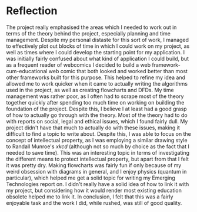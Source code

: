 # Reflection

The project really emphasised the areas which I needed to work out in terms of the theory behind the project, especially planning and time management. Despite my personal distaste for this sort of work, I managed to effectively plot out blocks of time in which I could work on my project, as well as times where I could develop the starting point for my application. I was initially fairly confused about what kind of application I could build, but as a frequent reader of webcomics I decided to build a web framework-cum-educational web comic that both looked and worked better than most other frameworks built for this purpose. This helped to refine my idea and allowed me to work quicker when it came to actually writing the algorithms used in the project, as well as creating flowcharts and DFDs. My time management was rather poor, as I often had to scrape most of the theory together quickly after spending too much time on working on building the foundation of the project. Despite this, I believe I at least had a good grasp of how to actually go through with the theory.
Most of the theory had to do with reports on social, legal and ethical issues, which I found fairly dull. My project didn't have that much to actually do with these issues, making it difficult to find a topic to write about. Despite this, I was able to focus on the concept of intellectual property, as I was employing a similar drawing style to Randall Munroe's *xkcd* (although not so much by choice as the fact that I needed to save time). This was an interesting topic in terms of investigating the different means to protect intellectual property, but apart from that I felt it was pretty dry. Making flowcharts was fairly fun if only because of my weird obsession with diagrams in general, and I enjoy physics (quantum in particular), which helped me get a solid topic for writing my Emerging Technologies report on. I didn't really have a solid idea of how to link it with my project, but considering how it would render most existing education obsolete helped me to link it.
In conclusion, I felt that this was a fairly enjoyable task and the work I did, while rushed, was still of good quality.
